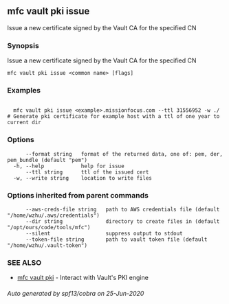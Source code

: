 ## mfc vault pki issue

Issue a new certificate signed by the Vault CA for the specified CN

### Synopsis

Issue a new certificate signed by the Vault CA for the specified CN

```
mfc vault pki issue <common name> [flags]
```

### Examples

```

  mfc vault pki issue <example>.missionfocus.com --ttl 31556952 -w ./ # Generate pki certificate for example host with a ttl of one year to current dir
```

### Options

```
      --format string   format of the returned data, one of: pem, der, pem_bundle (default "pem")
  -h, --help            help for issue
      --ttl string      ttl of the issued cert
  -w, --write string    location to write files
```

### Options inherited from parent commands

```
      --aws-creds-file string   path to AWS credentials file (default "/home/wzhu/.aws/credentials")
      --dir string              directory to create files in (default "/opt/ours/code/tools/mfc")
      --silent                  suppress output to stdout
      --token-file string       path to vault token file (default "/home/wzhu/.vault-token")
```

### SEE ALSO

* [mfc vault pki](mfc_vault_pki.md)	 - Interact with Vault's PKI engine

###### Auto generated by spf13/cobra on 25-Jun-2020
